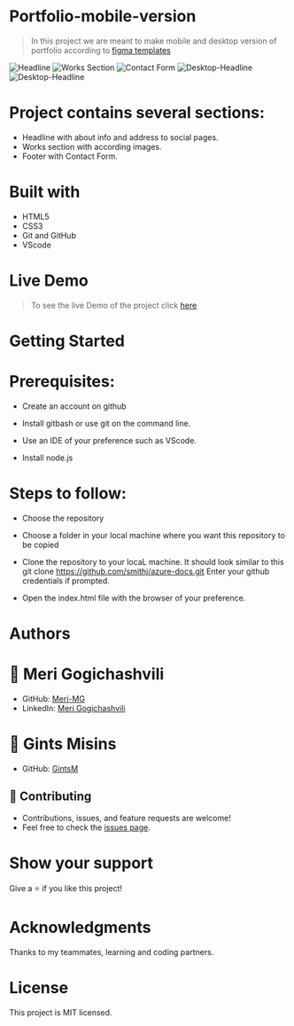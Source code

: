 # Portfolio-mobile-version
> In this project we are meant to make mobile and desktop version of portfolio according to [figma templates](https://www.figma.com/file/l7SqJ3ZfkAKih9sFxvWSR4/Microverse-Student-Project-1?node-id=39%3A122)

![Headline](https://raw.github.com/Meri-MG/Portfolio-mobile-version/main/images/headline.png)
![Works Section](https://raw.github.com/Meri-MG/Portfolio-mobile-version/main/images/Works.png)
![Contact Form](https://raw.github.com/Meri-MG/Portfolio-mobile-version/main/images/ContactForm.png)
![Desktop-Headline](https://raw.github.com/Meri-MG/Portfolio-mobile-version/Desktop_Portfolio/images/Dheadline.png)
![Desktop-Headline](https://raw.github.com/Meri-MG/Portfolio-mobile-version/Desktop_Portfolio/images/DWork.png)

# Project contains several sections:


- Headline with about info and address to social pages.
- Works section with according images.
- Footer with Contact Form.

# Built with
- HTML5
- CSS3
- Git and GitHub
- VScode

# Live Demo
> To see the live Demo of the project click [here](https://meri-mg.github.io/Portfolio-mobile-version/)

# Getting Started
# Prerequisites:


- Create an account on github

- Install gitbash or use git on the command line.

- Use an IDE of your preference such as VScode.

- Install node.js

# Steps to follow:


- Choose the repository

- Choose a folder in your local machine where you want this repository to be copied

- Clone the repository to your locaL machine.
It should look similar to this git clone https://github.com/smithj/azure-docs.git Enter your github credentials if prompted.

- Open the index.html file with the browser of your preference.

# Authors
# 👤 Meri Gogichashvili
- GitHub: [Meri-MG](https://github.com/Meri-MG) 
- LinkedIn: [Meri Gogichashvili](https://www.linkedin.com/feed/)
# 👤 Gints Misins
- GitHub: [GintsM](https://github.com/GintsM) 

## 🤝 Contributing
- Contributions, issues, and feature requests are welcome!
- Feel free to check the [issues page](https://github.com/Meri-MG/Portfolio-mobile-version/issues).

# Show your support
Give a ⭐ if you like this project!

# Acknowledgments
Thanks to my teammates, learning and coding partners.

# License
This project is MIT licensed.
